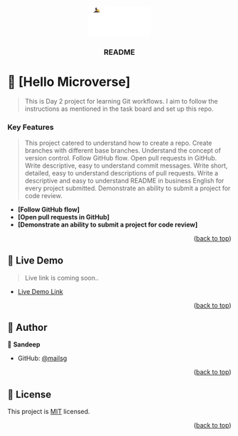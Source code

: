 <a name="readme-top"></a>

<div align="center">
  
  <img src="logo.png" alt="logo" width="140"  height="auto" />
  <br/>

  <h3><b>README</b></h3>

</div>


<!-- PROJECT DESCRIPTION -->

# 📖 [Hello Microverse] <a name="about-project"></a>

> This is Day 2 project for learning Git workflows. I aim to follow the instructions as mentioned in the task board and set up this repo.

<!-- Features -->

### Key Features <a name="key-features"></a>

> This project catered to understand how to create a repo. Create branches with different base branches. Understand the concept of version control. Follow GitHub flow. Open pull requests in GitHub. Write descriptive, easy to understand commit messages. Write short, detailed, easy to understand descriptions of pull requests. Write a descriptive and easy to understand README in business English for every project submitted. Demonstrate an ability to submit a project for code review.

- **[Follow GitHub flow]**
- **[Open pull requests in GitHub]**
- **[Demonstrate an ability to submit a project for code review]**

<p align="right">(<a href="#readme-top">back to top</a>)</p>

<!-- LIVE DEMO -->

## 🚀 Live Demo <a name="live-demo"></a>

> Live link is coming soon..

- [Live Demo Link](https://google.com)

<p align="right">(<a href="#readme-top">back to top</a>)</p>

<!-- AUTHORS -->

## 👥 Author <a name="authors"></a>

> 

👤 **Sandeep**

- GitHub: [@mailsg](https://github.com/mailsg)

<p align="right">(<a href="#readme-top">back to top</a>)</p>

<!-- LICENSE -->

## 📝 License <a name="license"></a>

This project is [MIT](./LICENSE.md) licensed.

<p align="right">(<a href="#readme-top">back to top</a>)</p>
